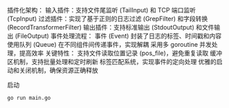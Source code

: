 插件化架构：
输入插件：支持文件尾监听 (TailInput) 和 TCP 端口监听 (TcpInput)
过滤插件：实现了基于正则的日志过滤 (GrepFilter) 和字段转换 (RecordTransformerFilter)
输出插件：支持标准输出 (StdoutOutput) 和文件输出 (FileOutput)
事件处理流程：
事件 (Event) 封装了日志的标签、时间戳和内容
使用队列 (Queue) 在不同组件间传递事件，实现解耦
采用多 goroutine 并发处理，提高效率
关键特性：
支持文件读取位置记录 (pos_file)，避免重复读取
缓冲区机制，支持批量处理和定时刷新
标签匹配系统，实现事件的定向处理
优雅的启动和关闭机制，确保资源正确释放

启动
```
go run main.go
```